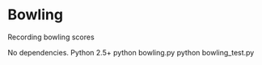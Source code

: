 # Bowling

Recording bowling scores

No dependencies.  Python 2.5+
python bowling.py
python bowling_test.py



